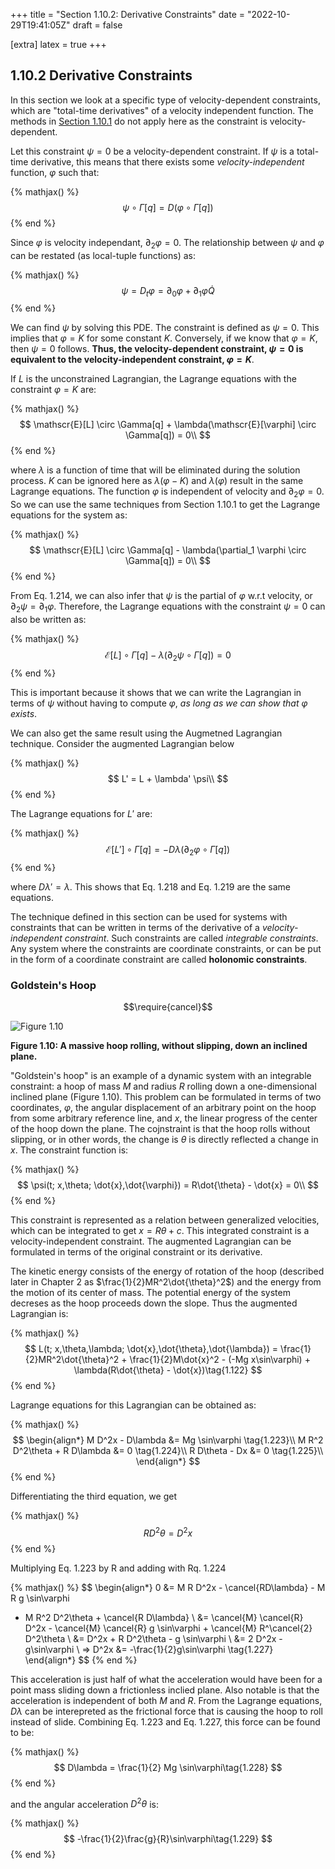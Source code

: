 +++
title = "Section 1.10.2: Derivative Constraints"
date = "2022-10-29T19:41:05Z"
draft = false

[extra]
latex = true
+++





## 1.10.2 Derivative Constraints



In this section we look at a specific type of velocity-dependent constraints, which are "total-time derivatives" of a velocity independent function. The methods in [Section 1.10.1](/projects/sicm-workbook/sicm-1.10.1-coordinate-constraints) do not apply here as the constraint is velocity-dependent.

Let this constraint $\psi = 0$ be a velocity-dependent constraint. If $\psi$ is a total-time derivative, this means that there exists some *velocity-independent* function, $\varphi$ such that:


{% mathjax() %}
$$
\psi \circ \Gamma[q] = D(\varphi \circ \Gamma[q])
$$
{% end %}




Since $\varphi$ is velocity independant, $\partial_2 \varphi = 0$. The relationship between $\psi$ and $\varphi$ can be restated (as local-tuple functions) as:


{% mathjax() %}
$$
\psi = D_t \varphi = \partial_0 \varphi + \partial_1 \varphi \dot{Q}\tag{1.214}
$$
{% end %}




We can find $\psi$ by solving this PDE. The constraint is defined as $\psi = 0$. This implies that $\varphi = K$ for some constant $K$. Conversely, if we know that $\varphi = K$, then $\psi = 0$ follows. **Thus, the velocity-dependent constraint, $\psi = 0$ is equivalent to the velocity-independent constraint, $\varphi = K$**. 

If $L$ is the unconstrained Lagrangian, the Lagrange equations with the constraint $\varphi = K$ are:


{% mathjax() %}
$$
\mathscr{E}[L] \circ \Gamma[q] + \lambda(\mathscr{E}[\varphi] \circ \Gamma[q]) = 0\\
$$
{% end %}




where $\lambda$ is a function of time that will be eliminated during the solution process. $K$ can be ignored here as $\lambda(\varphi - K)$ and $\lambda(\varphi)$ result in the same Lagrange equations. The function $\varphi$ is independent of velocity and $\partial_2 \varphi = 0$. So we can use the same techniques from Section 1.10.1 to get the Lagrange equations for the system as:


{% mathjax() %}
$$
\mathscr{E}[L] \circ \Gamma[q] - \lambda(\partial_1 \varphi \circ \Gamma[q]) = 0\\
$$
{% end %}




From Eq. 1.214, we can also infer that $\psi$ is the partial of $\varphi$ w.r.t velocity, or $\partial_2 \psi = \partial_1 \varphi$. Therefore, the Lagrange equations with the constraint $\psi = 0$ can also be written as:


{% mathjax() %}
$$
\mathscr{E}[L] \circ \Gamma[q] - \lambda(\partial_2 \psi \circ \Gamma[q]) = 0\tag{1.218}
$$
{% end %}




This is important because it shows that we can write the Lagrangian in terms of $\psi$ without having to compute $\varphi$, *as long as we can show that $\varphi$ exists*. 

We can also get the same result using the Augmetned Lagrangian technique. Consider the augmented Lagrangian below 


{% mathjax() %}
$$
L' = L + \lambda' \psi\\
$$
{% end %}




The Lagrange equations for $L'$ are:


{% mathjax() %}
$$
\mathscr{E}[L'] \circ \Gamma[q] = -D\lambda (\partial_2 \varphi \circ \Gamma[q]) \tag{1.218}
$$
{% end %}




where $D\lambda' = \lambda$. This shows that Eq. 1.218 and Eq. 1.219 are the same equations.

The technique defined in this section can be used for systems with constraints that can be written in terms of the derivative of a *velocity-independent constraint*. Such constraints are called *integrable constraints*. Any system where the constraints are coordinate constraints, or can be put in the form of a coordinate constraint are called **holonomic constraints**.



### Goldstein's Hoop

$$\require{cancel}$$

![Figure 1.10](/images/projects/sicm-workbook/figure-1.10.jpg)

**Figure 1.10: A massive hoop rolling, without slipping, down an inclined plane.**

"Goldstein's hoop" is an example of a dynamic system with an integrable constraint: a hoop of mass $M$ and radius $R$ rolling down a one-dimensional inclined plane (Figure 1.10). This problem can be formulated in terms of two coordinates, $\varphi$, the angular displacement of an arbitrary point on the hoop from some arbitrary reference line, and $x$, the linear progress of the center of the hoop down the plane. The cojnstraint is that the hoop rolls without slipping, or in other words, the change is $\theta$ is directly reflected a change in $x$. The constraint function is:


{% mathjax() %}
$$
\psi(t; x,\theta; \dot{x},\dot{\varphi}) = R\dot{\theta} - \dot{x} = 0\\
$$
{% end %}




This constraint is represented as a relation between generalized velocities, which can be integrated to get $x = R\theta + c$. This integrated constraint is a velocity-independent constraint. The augmented Lagrangian can be formulated in terms of the original constraint or its derivative.

The kinetic energy consists of the energy of rotation of the hoop (described later in Chapter 2 as $\frac{1}{2}MR^2\dot{\theta}^2$) and the energy from the motion of its center of mass. The potential energy of the system decreses as the hoop proceeds down the slope. Thus the augmented Lagrangian is:


{% mathjax() %}
$$
L(t; x,\theta,\lambda; \dot{x},\dot{\theta},\dot{\lambda}) = \frac{1}{2}MR^2\dot{\theta}^2 + \frac{1}{2}M\dot{x}^2 - (-Mg x\sin\varphi) + \lambda(R\dot{\theta} - \dot{x})\tag{1.122}
$$
{% end %}




Lagrange equations for this Lagrangian can be obtained as:

{% mathjax() %}
$$
\begin{align*}
M D^2x - D\lambda &= Mg \sin\varphi \tag{1.223}\\
M R^2 D^2\theta + R D\lambda &= 0 \tag{1.224}\\
R D\theta - Dx &= 0 \tag{1.225}\\
\end{align*}
$$
{% end %}



Differentiating the third equation, we get 

{% mathjax() %}
$$
R D^2\theta = D^2 x\tag{1.226}
$$
{% end %}



Multiplying Eq. 1.223 by R and adding with Rq. 1.224

{% mathjax() %}
$$
\begin{align*}
0 &= M R D^2x - \cancel{RD\lambda} - M R g \sin\varphi
 + M R^2 D^2\theta + \cancel{R D\lambda} \\
 &= \cancel{M} \cancel{R} D^2x - \cancel{M} \cancel{R} g \sin\varphi + \cancel{M} R^\cancel{2} D^2\theta \\
 &= D^2x + R D^2\theta - g \sin\varphi \\
 &= 2 D^2x - g\sin\varphi \\
=> D^2x &= -\frac{1}{2}g\sin\varphi \tag{1.227}
\end{align*}
$$
{% end %}



This acceleration is just half of what the acceleration would have been for a point mass sliding down a frictionless inclied plane. Also notable is that the acceleration is independent of both $M$ and $R$. From the Lagrange equations, $D\lambda$ can be interepreted as the frictional force that is causing the hoop to roll instead of slide. Combining Eq. 1.223 and Eq. 1.227, this force can be found to be:

{% mathjax() %}
$$
D\lambda = \frac{1}{2} Mg \sin\varphi\tag{1.228}
$$
{% end %}



and the angular acceleration $D^2\theta$ is:

{% mathjax() %}
$$
-\frac{1}{2}\frac{g}{R}\sin\varphi\tag{1.229}
$$
{% end %}


